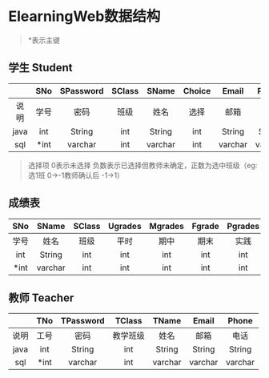# ElearningWeb数据结构

>\*表示主键
## 学生 Student
|       | SNo | SPassword | SClass | SName | Choice | Email | Phone 
|:-----:|:---:|:---------:|:------:|:-----:|:------:|:-----:|:-----:
|说明    |学号 | 密码      |班级    |姓名    |选择    |邮箱   |电话    
|java   | int |  String   |int     |String |int     |String |String 
|sql    |\*int|  varchar  |int     |varchar|int     |varchar|varchar
> 选择项 0表示未选择 负数表示已选择但教师未确定，正数为选中班级（eg:选1班 0->-1教师确认后 -1->1）

## 成绩表
| SNo | SName | SClass |Ugrades|Mgrades|Fgrade|Pgrades|Overgrades|
|:---:|:-----:|:------:|:-----:|:-----:|:----:|:-----:|:--------:|
|学号 |姓名    |班级    |平时   |期中    |期末  |实践    |总成绩    |
| int |String |int     |int    |int    |int   |int    |int       |
|\*int|varchar|int     |int    |int    |int   |int    |int       |

## 教师 Teacher
|       | TNo | TPassword | TClass | TName |  Email | Phone |
|:-----:|:---:|:---------:|:------:|:-----:|:------:|:-----:|
|说明    |工号 |  密码     |教学班级 |姓名    |邮箱    |电话   |
|java   | int |  String   | int    |String | String |String |
|sql    |\*int|  varchar  | int    |varchar| varchar|varchar|
